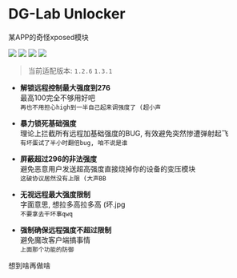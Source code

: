 # DG-Lab Unlocker
某APP的奇怪xposed模块

![](https://img.shields.io/github/license/SakuraKoi/DgLabUnlocker?style=for-the-badge) ![](https://img.shields.io/github/languages/top/SakuraKoi/DgLabUnlocker?style=for-the-badge) ![](https://img.shields.io/github/downloads/SakuraKoi/DgLabUnlocker/total?style=for-the-badge) ![](https://img.shields.io/github/v/release/SakuraKoi/DgLabUnlocker?style=for-the-badge)

> 当前适配版本: `1.2.6` `1.3.1`

- **解锁远程控制最大强度到276**\
最高100完全不够用好吧\
`再也不用担心high到一半自己起来调强度了 (超小声`

- **暴力锁死基础强度**\
理论上拦截所有远程加基础强度的BUG, 有效避免突然惨遭弹射起飞\
`有坏蛋试了半小时翻倍bug, 咱不说是谁`

- **屏蔽超过296的非法强度** \
避免恶意用户发送超高强度直接烧掉你的设备的变压模块\
`这破协议居然没有上限 (大声BB`

- **无视远程最大强度限制**\
字面意思, 想拉多高拉多高 (坏.jpg\
`不要拿去干坏事qwq`

- **强制确保远程强度不超过限制** \
避免魔改客户端搞事情\
`上面那个功能的防御`

想到啥再做啥
